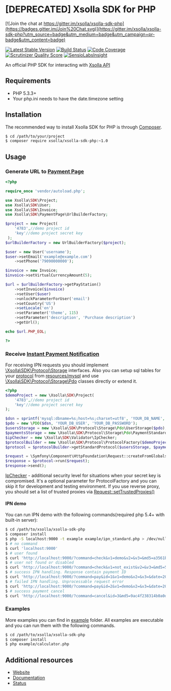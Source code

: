 # [DEPRECATED] Xsolla SDK for PHP

[![Join the chat at https://gitter.im/xsolla/xsolla-sdk-php](https://badges.gitter.im/Join%20Chat.svg)](https://gitter.im/xsolla/xsolla-sdk-php?utm_source=badge&utm_medium=badge&utm_campaign=pr-badge&utm_content=badge)

[![Latest Stable Version](https://poser.pugx.org/xsolla/xsolla-sdk-php/v/stable.png)](https://packagist.org/packages/xsolla/xsolla-sdk-php)
[![Build Status](https://travis-ci.org/xsolla/xsolla-sdk-php.png?branch=master)](https://travis-ci.org/xsolla/xsolla-sdk-php)
[![Code Coverage](https://scrutinizer-ci.com/g/xsolla/xsolla-sdk-php/badges/coverage.png?s=6961fe8e4895fe6292b981f53c2ebc8f89fb1309)](https://scrutinizer-ci.com/g/xsolla/xsolla-sdk-php/)
[![Scrutinizer Quality Score](https://scrutinizer-ci.com/g/xsolla/xsolla-sdk-php/badges/quality-score.png?s=e04a6701a560d126eef80f33f8a1181372588472)](https://scrutinizer-ci.com/g/xsolla/xsolla-sdk-php/)
[![SensioLabsInsight](https://insight.sensiolabs.com/projects/44ae8284-c5c3-40f8-b1e3-de4093995db5/mini.png)](https://insight.sensiolabs.com/projects/44ae8284-c5c3-40f8-b1e3-de4093995db5)

An official PHP SDK for interacting with [Xsolla API](http://developers.xsolla.com/api.html)

## Requirements

* PHP 5.3.3+
* Your php.ini needs to have the date.timezone setting

## Installation

The recommended way to install Xsolla SDK for PHP is through [Composer](http://getcomposer.org).

``` bash
$ cd /path/to/your/project
$ composer require xsolla/xsolla-sdk-php:~1.0
```

## Usage

### Generate URL to [Payment Page](http://xsolla.github.io/en/plugindemonstration.html)

``` php
<?php

require_once 'vendor/autoload.php';

use Xsolla\SDK\Project;
use Xsolla\SDK\User;
use Xsolla\SDK\Invoice;
use Xsolla\SDK\PaymentPage\UrlBuilderFactory;

$project = new Project(
    '4783',//demo project id
    'key'//demo project secret key
 );
$urlBuilderFactory = new UrlBuilderFactory($project);

$user = new User('username');
$user->setEmail('example@example.com')
    ->setPhone('79090000000');

$invoice = new Invoice;
$invoice->setVirtualCurrencyAmount(5);

$url = $urlBuilderFactory->getPayStation()
    ->setInvoice($invoice)
    ->setUser($user)
    ->unlockParameterForUser('email')
    ->setCountry('US')
    ->setLocale('en')
    ->setParameter('theme', 115)
    ->setParameter('description', 'Purchase description')
    ->getUrl();

echo $url.PHP_EOL;

?>
```
### Receive [Instant Payment Notification](http://xsolla.github.io/en/currency.html)

For receiving IPN requests you should implement [\Xsolla\SDK\Protocol\Storage](https://github.com/xsolla/xsolla-sdk-php/tree/master/src/Protocol/Storage) interfaces.
Also you can setup sql tables for your [protocol](http://xsolla.github.io/en/currency.html) from [resources/mysql](https://github.com/xsolla/xsolla-sdk-php/tree/master/resources/mysql) and use [\Xsolla\SDK\Protocol\Storage\Pdo](https://github.com/xsolla/xsolla-sdk-php/tree/master/src/Protocol/Storage/Pdo) classes directly or extend it.

``` php
<?php
$demoProject = new \Xsolla\SDK\Project(
    '4783',//demo project id
    'key'//demo project secret key
);

$dsn = sprintf('mysql:dbname=%s;host=%s;charset=utf8', 'YOUR_DB_NAME', 'YOUR_DB_HOST');
$pdo = new \PDO($dsn, 'YOUR_DB_USER', 'YOUR_DB_PASSWORD');
$usersStorage = new \Xsolla\SDK\Protocol\Storage\Pdo\UserStorage($pdo);
$paymentsStorage = new \Xsolla\SDK\Protocol\Storage\Pdo\PaymentStandardStorage($pdo);
$ipChecker = new \Xsolla\SDK\Validator\IpChecker;
$protocolBuilder = new \Xsolla\SDK\Protocol\ProtocolFactory($demoProject, $ipChecker);
$protocol = $protocolBuilder->getStandardProtocol($usersStorage, $paymentsStorage);

$request = \Symfony\Component\HttpFoundation\Request::createFromGlobals();
$response = $protocol->run($request);
$response->send();
```
[IpChecker](https://github.com/xsolla/xsolla-sdk-php/blob/master/src/Validator/IpChecker.php) - additional security level for situations when your secret key is compromised.
It's a optional parameter for ProtocolFactory and you can skip it for development and testing environment.
If you use reverse proxy, you should set a list of trusted proxies via [Request::setTrustedProxies()](http://symfony.com/doc/current/components/http_foundation/trusting_proxies.html)

#### IPN demo
You can run IPN demo with the following commands(required php 5.4+ with built-in server):

``` bash
$ cd /path/to/xsolla/xsolla-sdk-php
$ composer install
$ php -S localhost:9000 -t example example/ipn_standard.php > /dev/null 2>&1 &
$ # no command
$ curl 'localhost:9000'
$ # user found
$ curl 'http://localhost:9000/?command=check&v1=demo&v2=&v3=&md5=a3561b90df78828133eb285e36965419'
$ # user not found or disabled
$ curl 'http://localhost:9000/?command=check&v1=not_exist&v2=&v3=&md5=5f67cabd3cf27cac2944e7f9f762a42a'
$ # success IPN handling. Response contain payment ID
$ curl 'http://localhost:9000/?command=pay&id=1&v1=demo&v2=&v3=&date=2014-02-19+13%3A03%3A52&sum=1&md5=eae3e95e93ff64f72aeb9fadfd8f0d66'
$ # failed IPN handling. Unprocessable request error
$ curl 'http://localhost:9000/?command=pay&id=2&v1=demo&v2=&v3=&date=2014-02-19+13%3A04%3A30&sum=5&md5=3067aeb81faa883f36d27acc9d808abb'
$ # success payment cancel
$ curl 'http://localhost:9000/?command=cancel&id=3&md5=9ac4f238314b0a0dae5be98151d19f33'
```
### Examples
More examples you can find in [example](https://github.com/xsolla/xsolla-sdk-php/tree/master/example) folder.
All examples are executable and you can run them with the following commands.

``` bash
$ cd /path/to/xsolla/xsolla-sdk-php
$ composer install
$ php example/calculator.php
```
## Additional resources

* [Website](http://xsolla.com)
* [Documentation](http://xsolla.github.io)
* [Status](http://status.xsolla.com)
